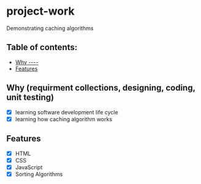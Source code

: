 # project-work
Demonstrating caching algorithms

## Table of contents:

* [Why ----](#Why)
* [Features](#Features)


## Why (requirment collections, designing, coding, unit testing)
- [x] learning software development life cycle
- [x] learning how caching algorithm works

## Features

- [x] HTML 
- [x] CSS
- [x] JavaScript
- [x] Sorting Algorithms
